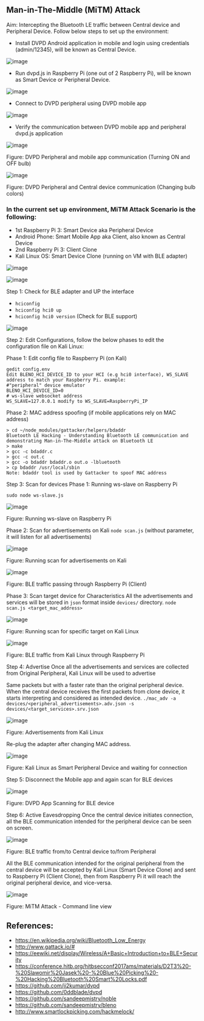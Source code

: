 ## Man-in-The-Middle (MiTM) Attack
Aim: Intercepting the Bluetooth LE traffic between Central device and Peripheral Device.
Follow below steps to set up the environment:
* Install DVPD Android application in mobile and login using credentials (admin/12345), will be known as Central Device.

![image](https://user-images.githubusercontent.com/48615614/158756593-0f4467af-ee6f-407a-a94a-b9f3787474f7.png)

* Run dvpd.js in Raspberry Pi (one out of 2 Raspberry Pi), will be known as Smart Device or Peripheral Device.

![image](https://user-images.githubusercontent.com/48615614/158756688-a5b5abd8-f06e-4a88-8e69-700db1ee911d.png)

* Connect to DVPD peripheral using DVPD mobile app

![image](https://user-images.githubusercontent.com/48615614/158756859-bd4738dc-62bb-4145-8964-0212554b1ab5.png)

* Verify the communication between DVPD mobile app and peripheral dvpd.js application

![image](https://user-images.githubusercontent.com/48615614/158756919-faf4efb3-9c68-4331-9b43-bfb4f2566cc4.png)

Figure: DVPD Peripheral and mobile app communication (Turning ON and OFF bulb)

![image](https://user-images.githubusercontent.com/48615614/158757575-b5ba5667-b04f-4e5a-ba7b-b09adac152a9.png)

Figure: DVPD Peripheral and Central device communication (Changing bulb colors)

### In the current set up environment, MiTM Attack Scenario is the following:
* 1st Raspberry Pi 3: Smart Device aka Peripheral Device
* Android Phone: Smart Mobile App aka Client, also known as Central Device
* 2nd Raspberry Pi 3: Client Clone
* Kali Linux OS: Smart Device Clone (running on VM with BLE adapter)

![image](https://user-images.githubusercontent.com/48615614/158757826-8f9c5a50-6686-4c2b-abb2-bd1b4d302473.png)

![image](https://user-images.githubusercontent.com/48615614/158757922-6f0f6a63-ff13-4ac1-813d-987826d65362.png)

Step 1: Check for BLE adapter and UP the interface
* `hciconfig`
* `hciconfig hci0 up`
* `hciconfig hci0 version` (Check for BLE support)

![image](https://user-images.githubusercontent.com/48615614/158758110-e46824ab-da5a-4f7d-b4fe-0e65bf761cb3.png)

Step 2: Edit Configurations, follow the below phases to edit the configuration file on Kali Linux:

Phase 1: Edit config file to Raspberry Pi (on Kali)
```
gedit config.env
Edit BLENO_HCI_DEVICE_ID to your HCI (e.g hci0 interface), WS_SLAVE address to match your Raspberry Pi. example:
#"peripheral" device emulator
BLENO_HCI_DEVICE_ID=0
# ws-slave websocket address
WS_SLAVE=127.0.0.1 modify to WS_SLAVE=RaspberryPi_IP
```
Phase 2: MAC address spoofing (if mobile applications rely on MAC address)
```
> cd ~/node_modules/gattacker/helpers/bdaddr
Bluetooth LE Hacking - Understanding Bluetooth LE communication and demonstrating Man-in-The-Middle attack on Bluetooth LE
> make
> gcc -c bdaddr.c
> gcc -c out.c
> gcc -o bdaddr bdaddr.o out.o -lbluetooth
> cp bdaddr /usr/local/sbin
Note: bdaddr tool is used by Gattacker to spoof MAC address
```

Step 3: Scan for devices
Phase 1: Running ws-slave on Raspberry Pi

`sudo node ws-slave.js`

![image](https://user-images.githubusercontent.com/48615614/158759100-a11b1d6e-a524-4ff3-8724-485b390b0f84.png)

Figure: Running ws-slave on Raspberry Pi

Phase 2: Scan for advertisements on Kali
`node scan.js` (without parameter, it will listen for all advertisements)

![image](https://user-images.githubusercontent.com/48615614/158760304-2bf47e57-f10c-4c19-aab2-074cdb349905.png)

Figure: Running scan for advertisements on Kali

![image](https://user-images.githubusercontent.com/48615614/158760356-848d843d-6085-4bed-84a8-3e579717ad08.png)

Figure: BLE traffic passing through Raspberry Pi (Client)

Phase 3: Scan target device for Characteristics
All the advertisements and services will be stored in `json` format inside `devices/` directory.
`node scan.js <target_mac_address>`

![image](https://user-images.githubusercontent.com/48615614/158760536-b29e5434-6bb0-4f02-8089-fe2d7c27fc81.png)

Figure: Running scan for specific target on Kali Linux

![image](https://user-images.githubusercontent.com/48615614/158760684-1eec28bd-bfc5-43da-a029-4685fa5e7d61.png)

Figure: BLE traffic from Kali Linux through Raspberry Pi

Step 4: Advertise
Once all the advertisements and services are collected from Original Peripheral, Kali Linux will be used to advertise

Same packets but with a faster rate than the original peripheral device. When the central device receives the first
packets from clone device, it starts interpreting and considered as intended device.
`./mac_adv -a devices/<peripheral_advertisements>.adv.json -s devices/<target_services>.srv.json`

![image](https://user-images.githubusercontent.com/48615614/158760929-c5eb75c5-d88a-4673-a470-0c9a83f1baaf.png)

Figure: Advertisements from Kali Linux

Re-plug the adapter after changing MAC address.

![image](https://user-images.githubusercontent.com/48615614/158761003-d9de4cd0-07b8-41a2-9983-0dc3830a4997.png)

Figure: Kali Linux as Smart Peripheral Device and waiting for connection

Step 5: Disconnect the Mobile app and again scan for BLE devices

![image](https://user-images.githubusercontent.com/48615614/158761087-32d99bda-9503-489f-b607-22e54151154a.png)

Figure: DVPD App Scanning for BLE device

Step 6: Active Eavesdropping
Once the central device initiates connection, all the BLE communication intended for the peripheral device can be seen on screen.

![image](https://user-images.githubusercontent.com/48615614/158761433-17340eb8-cab8-45cf-a7ff-c0427ac11017.png)

Figure: BLE traffic from/to Central device to/from Peripheral

All the BLE communication intended for the original peripheral from the central device will be accepted by Kali Linux (Smart Device Clone) and sent to Raspberry Pi (Client Clone), then from Raspberry Pi it will reach the original peripheral device, and vice-versa.

![image](https://user-images.githubusercontent.com/48615614/158761513-8f6d95bd-48ba-4421-8f5f-3e2020941901.png)

Figure: MiTM Attack - Command line view

## References:
* https://en.wikipedia.org/wiki/Bluetooth_Low_Energy 
* http://www.gattack.io/# 
* https://eewiki.net/display/Wireless/A+Basic+Introduction+to+BLE+Security 
* https://conference.hitb.org/hitbsecconf2017ams/materials/D2T3%20-%20Slawomir%20Jasek%20-%20Blue%20Picking%20-%20Hacking%20Bluetooth%20Smart%20Locks.pdf 
* https://github.com/ji2kumar/dvpd 
* https://github.com/0ddblade/dvpd 
* https://github.com/sandeepmistry/noble 
* https://github.com/sandeepmistry/bleno 
* http://www.smartlockpicking.com/hackmelock/ 
















